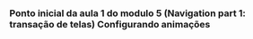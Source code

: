 ### Ponto inicial da aula 1 do modulo 5 (Navigation part 1: transação de telas)  Configurando animações